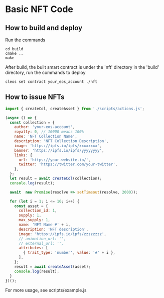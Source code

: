 # Basic NFT Code

## How to build and deploy

Run the commands
```  
cd build
cmake ..
make  
```
After build, the built smart contract is under the 'nft' directory in the 'build' directory, run the commands to deploy
```
cleos set contract your_eos_account ./nft
```

## How to issue NFTs

```js
import { createCol, createAsset } from './scripts/actions.js';

(async () => {
  const collection = {
    author: 'your-eos-account',
    royalty: 0, // 10000 means 100%
    name: 'NFT Collection Name',
    description: 'NFT Collection Description',
    image: 'https://ipfs.io/ipfs/xxxxxxxx',
    banner: 'https://ipfs.io/ipfs/yyyyyyyy',
    links: {
      url: 'https://your-website.io/',
      twitter: 'https://twitter.com/your-twitter',
    },
  };
  let result = await createCol(collection);
  console.log(result);

  await  new Promise(resolve => setTimeout(resolve, 2000));

  for (let i = 1; i <= 10; i++) {
    const asset = {
      collection_id: 1,
      supply: 1,
      max_supply: 1,
      name: 'NFT Name #' + i,
      description: 'NFT description',
      image: 'https://ipfs.io/ipfs/zzzzzzzz',
      // animation_url: '',
      // external_url: '',
      attributes: [
        { trait_type: 'number', value: '#' + i },
      ],
    };
    result = await createAsset(asset);
    console.log(result);
  }
})();
```
For more usage, see scripts/example.js

 
